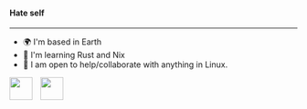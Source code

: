 <h4>Hate self</h4>

---

- 🌍 I'm based in Earth
- 🧠 I'm learning Rust and Nix
- 🤝 I am open to help/collaborate with anything in Linux.

<div>
  <img src="https://cdn.rawgit.com/oh-my-fish/oh-my-fish/e4f1c2e0219a17e2c748b824004c8d0b38055c16/docs/logo.svg" width="40px" style="display: inline-block; margin-right: 10px;">
  <img src="https://banner2.cleanpng.com/20180414/zgw/avft8evyi.webp" width="40px" style="display: inline-block;">
  
</div>
